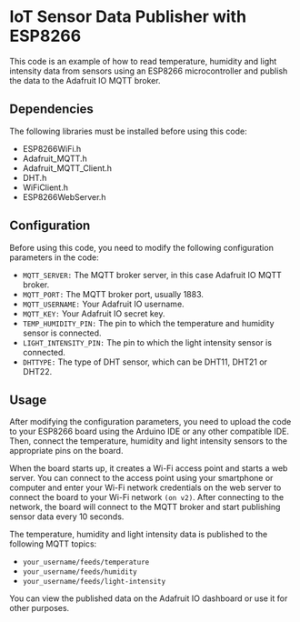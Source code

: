 # IoT Sensor Data Publisher with ESP8266
This code is an example of how to read temperature, humidity and light intensity data from sensors using an ESP8266 microcontroller and publish the data to the Adafruit IO MQTT broker.

## Dependencies
The following libraries must be installed before using this code:

- ESP8266WiFi.h
- Adafruit_MQTT.h
- Adafruit_MQTT_Client.h
- DHT.h
- WiFiClient.h
- ESP8266WebServer.h

## Configuration
Before using this code, you need to modify the following configuration parameters in the code:

- `MQTT_SERVER:` The MQTT broker server, in this case Adafruit IO MQTT broker.
- `MQTT_PORT:` The MQTT broker port, usually 1883.
- `MQTT_USERNAME:` Your Adafruit IO username.
- `MQTT_KEY:` Your Adafruit IO secret key.
- `TEMP_HUMIDITY_PIN:` The pin to which the temperature and humidity sensor is connected.
- `LIGHT_INTENSITY_PIN:` The pin to which the light intensity sensor is connected.
- `DHTTYPE:` The type of DHT sensor, which can be DHT11, DHT21 or DHT22.

## Usage
After modifying the configuration parameters, you need to upload the code to your ESP8266 board using the Arduino IDE or any other compatible IDE. Then, connect the temperature, humidity and light intensity sensors to the appropriate pins on the board.

When the board starts up, it creates a Wi-Fi access point and starts a web server. You can connect to the access point using your smartphone or computer and enter your Wi-Fi network credentials on the web server to connect the board to your Wi-Fi network `(on v2)`. After connecting to the network, the board will connect to the MQTT broker and start publishing sensor data every 10 seconds.

The temperature, humidity and light intensity data is published to the following MQTT topics:

- `your_username/feeds/temperature`
- `your_username/feeds/humidity`
- `your_username/feeds/light-intensity`

You can view the published data on the Adafruit IO dashboard or use it for other purposes.
